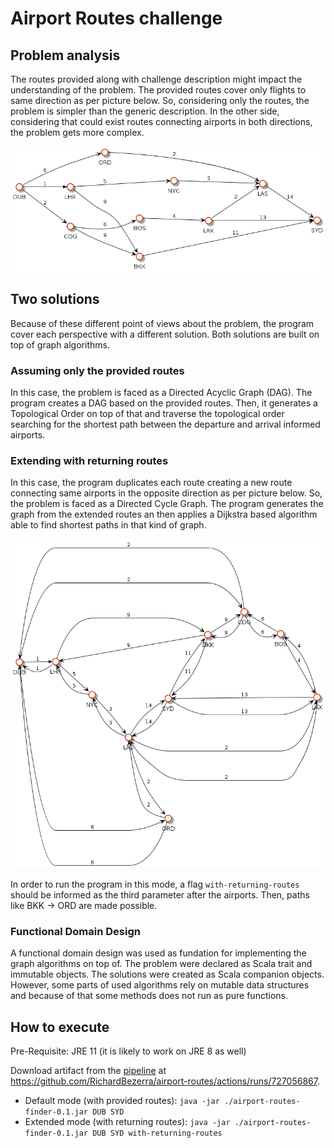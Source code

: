 # Airport Routes challenge

## Problem analysis
The routes provided along with challenge description might impact the understanding of the problem. The provided routes cover only flights to same direction as per picture below.  So, considering only the routes, the problem is simpler than the generic description. In the other side, considering that could exist routes connecting airports in both directions, the problem gets more complex.

![Provided routes](doc/provided-routes.png)

## Two solutions
Because of these different point of views about the problem, the program cover each perspective with a different solution. Both solutions are built on top of graph algorithms.

### Assuming only the provided routes
In this case, the problem is faced as a Directed Acyclic Graph (DAG). The program creates a DAG based on the provided routes. Then, it generates a Topological Order on top of that and traverse the topological order searching for the shortest path between the departure and arrival informed airports.

### Extending with returning routes
In this case, the program duplicates each route creating a new route connecting same airports in the opposite direction as per picture below. So, the problem is faced as a Directed Cycle Graph. The program generates the graph from the extended routes an then applies a Dijkstra based algorithm able to find shortest paths in that kind of graph.

![Provided routes](doc/extended-routes.png)

In order to run the program in this mode, a flag `with-returning-routes` should be informed as the third parameter after the airports. Then, paths like BKK -> ORD are made possible.

### Functional Domain Design
A functional domain design was used as fundation for implementing the graph algorithms on top of. The problem were declared as Scala trait and immutable objects. The solutions were created as Scala companion objects. However, some parts of used algorithms rely on mutable data structures and because of that some methods does not run as pure functions.

## How to execute

Pre-Requisite: JRE 11 (it is likely to work on JRE 8 as well)

Download artifact from the [pipeline](https://github.com/RichardBezerra/airport-routes/actions/runs/727056867) at https://github.com/RichardBezerra/airport-routes/actions/runs/727056867.

- Default mode (with provided routes): `java -jar ./airport-routes-finder-0.1.jar DUB SYD`
- Extended mode (with returning routes): `java -jar ./airport-routes-finder-0.1.jar DUB SYD with-returning-routes`
